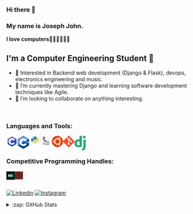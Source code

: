 ### Hi there 👋

### My name is Joseph John.

<strong>I love computers👨🏾‍💻👨🏾‍💻</strong> <br>



## I'm a Computer Engineering Student 🚀

- 🎇 Interested in Backend web development (Django & Flask), devops, electronics engineering and music.
- 🌱 I’m currently mastering Django and learning software development techniques like Agile.
- 👯 I’m looking to collaborate on anything interesting.
<!-- - ⚡Fun fact: . -->


<br />

### Languages and Tools:


<img align="left" width="30px" src="https://github.com/eriteria/eriteria/blob/main/images/c.png" />
<img align="left" width="30px" src="https://github.com/eriteria/eriteria/blob/main/images/cpp.png" />
<img align="left"  width="30px" src="https://github.com/eriteria/eriteria/blob/main/images/python.jpg" />
<img align="left" width="30px" src="https://github.com/eriteria/eriteria/blob/main/images/flask.png" />
<img align="left" width="30px" src="https://github.com/eriteria/eriteria/blob/main/images/ubuntu.png" />
<img align="left" width="30px" src="https://github.com/eriteria/eriteria/blob/main/images/git.png" />
<img align="left" width="30px" src="https://github.com/eriteria/eriteria/blob/main/images/django.png" />






<br />
<br />



### Competitive Programming Handles:

<a href="https://www.hackerrank.com/joseph_john_ali1" target="_blank"><img align="left" width="22px" src="https://github.com/eriteria/eriteria/blob/main/images/hackerrank.png" /> </a>

<a href="https://www.codewars.com/users/Eriteria" target="_blank"><img align="left" width="22px" src="https://github.com/eriteria/eriteria/blob/main/images/codewars.png" /> </a>




<br /><br />




[![Linkedin](https://img.shields.io/badge/LinkedIn-blue.svg?style=for-the-badge&logo=linkedin)](https://www.linkedin.com/in/josephjohn-ali/)
[![Instagram](https://img.shields.io/badge/Instagram-gray.svg?style=for-the-badge&logo=instagram)](https://www.instagram.com/iam.josephjohn)



<details>
  <summary>:zap: GitHub Stats</summary>

<p align="center" height='130px'> <img src="https://github-readme-stats.vercel.app/api?username=eriteria&show_icons=true&hide_title=true&include_all_commits=true&line_height=21&count_private=true" alt="eriteria"/> <img src="https://github-readme-stats.vercel.app/api/top-langs/?username=eriteria&layout=compact&show_icons=true&hide_title=true" /> </p>
  </p>
</details>

<!--
<h3 align="center">🎧 I'm currently vibing to</h3>
<p align="center"> <img src="https://spotify-github-profile.vercel.app/api/view?uid=02wzmdpvlvhefquics3fkyn5u&cover_image=true&theme=default" alt="spotify"/></p>
<br />
<br />
-->

<!--
[![pass](https://github-readme-stats.vercel.app/api/pin/?username=eriteria&repo=pass&show_owner=true)](https://github.com/eriteria/pass)
-->


